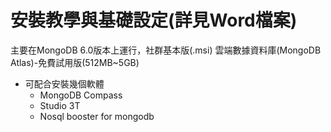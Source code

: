 # 安裝教學與基礎設定(詳見Word檔案)
主要在MongoDB 6.0版本上運行，社群基本版(.msi)
雲端數據資料庫(MongoDB Atlas)-免費試用版(512MB~5GB)
- 可配合安裝幾個軟體
  - MongoDB Compass
  - Studio 3T
  - Nosql booster for mongodb
